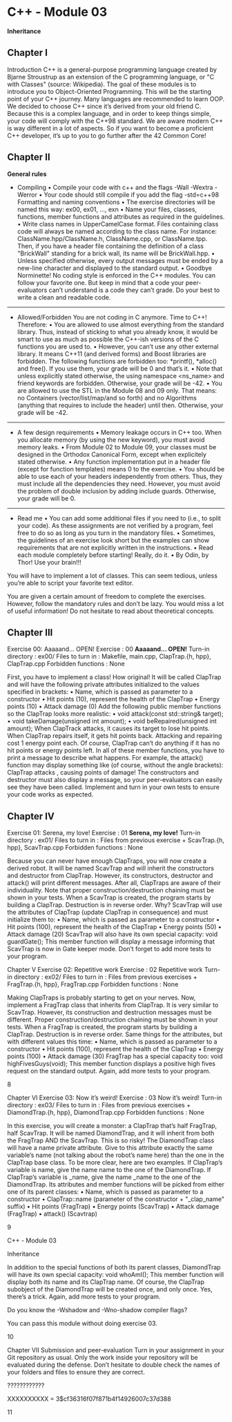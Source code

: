 # C++ - Module 03

**Inheritance**

## Chapter I

Introduction
C++ is a general-purpose programming language created by Bjarne Stroustrup as an extension of the C programming language, or "C with Classes" (source: Wikipedia).
The goal of these modules is to introduce you to Object-Oriented Programming.
This will be the starting point of your C++ journey. Many languages are recommended to learn OOP. We decided to choose C++ since it’s derived from your old friend C.
Because this is a complex language, and in order to keep things simple, your code will comply with the C++98 standard.
We are aware modern C++ is way different in a lot of aspects. So if you want to
become a proficient C++ developer, it’s up to you to go further after the 42 Common Core!

## Chapter II

**General rules**

- Compiling
  • Compile your code with c++ and the flags -Wall -Wextra -Werror
  • Your code should still compile if you add the flag -std=c++98
  Formatting and naming conventions
  • The exercise directories will be named this way: ex00, ex01, ..., exn
  • Name your files, classes, functions, member functions and attributes as required in the guidelines.
  • Write class names in UpperCamelCase format. Files containing class code will
  always be named according to the class name. For instance:
  ClassName.hpp/ClassName.h, ClassName.cpp, or ClassName.tpp. Then, if you
  have a header file containing the definition of a class "BrickWall" standing for a brick wall, its name will be BrickWall.hpp.
  • Unless specified otherwise, every output messages must be ended by a new-line
  character and displayed to the standard output.
  • Goodbye Norminette! No coding style is enforced in the C++ modules. You can
  follow your favorite one. But keep in mind that a code your peer-evaluators can’t understand is a code they can’t grade. Do your best to write a clean and readable code.

---

- Allowed/Forbidden
  You are not coding in C anymore. Time to C++! Therefore:
  • You are allowed to use almost everything from the standard library. Thus, instead of sticking to what you already know, it would be smart to use as much as possible the C++-ish versions of the C functions you are used to.
  • However, you can’t use any other external library. It means C++11 (and derived forms) and Boost libraries are forbidden. The following functions are forbidden too: *printf(), *alloc() and free(). If you use them, your grade will be 0 and that’s it.
  • Note that unless explicitly stated otherwise, the using namespace <ns_name> and friend keywords are forbidden. Otherwise, your grade will be -42.
  • You are allowed to use the STL in the Module 08 and 09 only. That means:
  no Containers (vector/list/map/and so forth) and no Algorithms (anything that requires to include the <algorithm> header) until then. Otherwise, your grade will be -42.

---

- A few design requirements
  • Memory leakage occurs in C++ too. When you allocate memory (by using the new
  keyword), you must avoid memory leaks.
  • From Module 02 to Module 09, your classes must be designed in the Orthodox
  Canonical Form, except when explicitely stated otherwise.
  • Any function implementation put in a header file (except for function templates)
  means 0 to the exercise.
  • You should be able to use each of your headers independently from others. Thus, they must include all the dependencies they need. However, you must avoid the problem of double inclusion by adding include guards. Otherwise, your grade will be 0.

---

- Read me
  • You can add some additional files if you need to (i.e., to split your code). As these assignments are not verified by a program, feel free to do so as long as you turn in the mandatory files.
  • Sometimes, the guidelines of an exercise look short but the examples can show
  requirements that are not explicitly written in the instructions.
  • Read each module completely before starting! Really, do it.
  • By Odin, by Thor! Use your brain!!!

You will have to implement a lot of classes. This can seem tedious, unless you’re able to script your favorite text editor.

You are given a certain amount of freedom to complete the exercises. However, follow the mandatory rules and don’t be lazy. You would miss a lot of useful information! Do not hesitate to read about theoretical concepts.

## Chapter III

Exercise 00: Aaaaand... OPEN!
Exercise : 00
**Aaaaand... OPEN!**
Turn-in directory : ex00/
Files to turn in : Makefile, main.cpp, ClapTrap.{h, hpp}, ClapTrap.cpp
Forbidden functions : None

First, you have to implement a class! How original! It will be called ClapTrap and will have the following private attributes initialized to the values specified in brackets:
• Name, which is passed as parameter to a constructor
• Hit points (10), represent the health of the ClapTrap
• Energy points (10)
• Attack damage (0)
Add the following public member functions so the ClapTrap looks more realistic:
• void attack(const std::string& target);
• void takeDamage(unsigned int amount);
• void beRepaired(unsigned int amount);
When ClapTrack attacks, it causes its target to lose <attack damage> hit points. When ClapTrap repairs itself, it gets <amount> hit points back. Attacking and repairing cost 1 energy point each. Of course, ClapTrap can’t do anything if it has no hit points or energy points left.
In all of these member functions, you have to print a message to describe what happens. For example, the attack() function may display something like (of course, without the angle brackets):
ClapTrap <name> attacks <target>, causing <damage> points of damage!
The constructors and destructor must also display a message, so your peer-evaluators can easily see they have been called.
Implement and turn in your own tests to ensure your code works as expected.

## Chapter IV

Exercise 01: Serena, my love!
Exercise : 01
**Serena, my love!**
Turn-in directory : ex01/
Files to turn in : Files from previous exercise + ScavTrap.{h, hpp}, ScavTrap.cpp
Forbidden functions : None

Because you can never have enough ClapTraps, you will now create a derived robot. It will be named ScavTrap and will inherit the constructors and destructor from ClapTrap. However, its constructors, destructor and attack() will print different messages. After all, ClapTraps are aware of their individuality.
Note that proper construction/destruction chaining must be shown in your tests.
When a ScavTrap is created, the program starts by building a ClapTrap. Destruction is in reverse order. Why?
ScavTrap will use the attributes of ClapTrap (update ClapTrap in consequence) and must initialize them to:
• Name, which is passed as parameter to a constructor
• Hit points (100), represent the health of the ClapTrap
• Energy points (50)
• Attack damage (20)
ScavTrap will also have its own special capacity:
void guardGate();
This member function will display a message informing that ScavTrap is now in Gate keeper mode.
Don’t forget to add more tests to your program.

Chapter V
Exercise 02: Repetitive work
Exercise : 02
Repetitive work
Turn-in directory : ex02/
Files to turn in : Files from previous exercises + FragTrap.{h, hpp},
FragTrap.cpp
Forbidden functions : None

Making ClapTraps is probably starting to get on your nerves.
Now, implement a FragTrap class that inherits from ClapTrap. It is very similar to
ScavTrap. However, its construction and destruction messages must be different. Proper
construction/destruction chaining must be shown in your tests. When a FragTrap is
created, the program starts by building a ClapTrap. Destruction is in reverse order.
Same things for the attributes, but with different values this time:
• Name, which is passed as parameter to a constructor
• Hit points (100), represent the health of the ClapTrap
• Energy points (100)
• Attack damage (30)
FragTrap has a special capacity too:
void highFivesGuys(void);
This member function displays a positive high fives request on the standard output.
Again, add more tests to your program.

8

Chapter VI
Exercise 03: Now it’s weird!
Exercise : 03
Now it’s weird!
Turn-in directory : ex03/
Files to turn in : Files from previous exercises + DiamondTrap.{h, hpp},
DiamondTrap.cpp
Forbidden functions : None

In this exercise, you will create a monster: a ClapTrap that’s half FragTrap, half
ScavTrap. It will be named DiamondTrap, and it will inherit from both the FragTrap
AND the ScavTrap. This is so risky!
The DiamondTrap class will have a name private attribute. Give to this attribute
exactly the same variable’s name (not talking about the robot’s name here) than the one
in the ClapTrap base class.
To be more clear, here are two examples.
If ClapTrap’s variable is name, give the name name to the one of the DiamondTrap.
If ClapTrap’s variable is \_name, give the name \_name to the one of the DiamondTrap.
Its attributes and member functions will be picked from either one of its parent classes:
• Name, which is passed as parameter to a constructor
• ClapTrap::name (parameter of the constructor + "\_clap_name" suffix)
• Hit points (FragTrap)
• Energy points (ScavTrap)
• Attack damage (FragTrap)
• attack() (Scavtrap)

9

C++ - Module 03

Inheritance

In addition to the special functions of both its parent classes, DiamondTrap will have
its own special capacity:
void whoAmI();
This member function will display both its name and its ClapTrap name.
Of course, the ClapTrap subobject of the DiamondTrap will be created once, and only
once. Yes, there’s a trick.
Again, add more tests to your program.

Do you know the -Wshadow and -Wno-shadow compiler flags?

You can pass this module without doing exercise 03.

10

Chapter VII
Submission and peer-evaluation
Turn in your assignment in your Git repository as usual. Only the work inside your
repository will be evaluated during the defense. Don’t hesitate to double check the
names of your folders and files to ensure they are correct.

????????????

XXXXXXXXXX = $3$$cf36316f07f871b4f14926007c37d388

11
